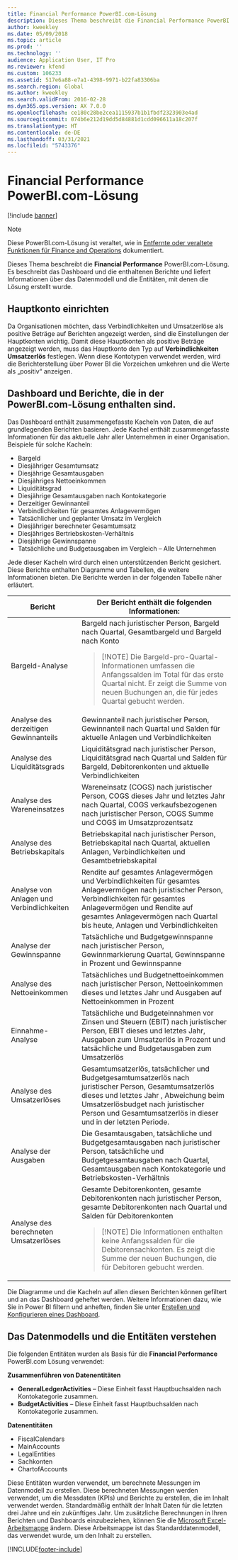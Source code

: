 ```yaml
---
title: Financial Performance PowerBI.com-Lösung
description: Dieses Thema beschreibt die Financial Performance PowerBI.com-Lösung.
author: kweekley
ms.date: 05/09/2018
ms.topic: article
ms.prod: ''
ms.technology: ''
audience: Application User, IT Pro
ms.reviewer: kfend
ms.custom: 106233
ms.assetid: 517e6a88-e7a1-4398-9971-b22fa83306ba
ms.search.region: Global
ms.author: kweekley
ms.search.validFrom: 2016-02-28
ms.dyn365.ops.version: AX 7.0.0
ms.openlocfilehash: ce180c28be2cea1115937b1b1fbdf2323903e4ad
ms.sourcegitcommit: 074b6e212d19dd5d84881d1cdd096611a18c207f
ms.translationtype: HT
ms.contentlocale: de-DE
ms.lasthandoff: 03/31/2021
ms.locfileid: "5743376"
---
```

# <a name="financial-performance-powerbicom-solution"></a>Financial Performance PowerBI.com-Lösung

[!include [banner](../includes/banner.md)]

> [!NOTE]
> Diese PowerBI.com-Lösung ist veraltet, wie in [Entfernte oder veraltete Funktionen für Finance and Operations](../migration-upgrade/deprecated-features.md#power-bi-content-packs-available-on-appsource) dokumentiert.

Dieses Thema beschreibt die **Financial Performance** PowerBI.com-Lösung. Es beschreibt das Dashboard und die enthaltenen Berichte und liefert Informationen über das Datenmodell und die Entitäten, mit denen die Lösung erstellt wurde.

## <a name="main-account-setup"></a>Hauptkonto einrichten
Da Organisationen möchten, dass Verbindlichkeiten und Umsatzerlöse als positive Beträge auf Berichten angezeigt werden, sind die Einstellungen der Hauptkonten wichtig. Damit diese Hauptkonten als positive Beträge angezeigt werden, muss das Hauptkonto den Typ auf **Verbindlichkeiten** **Umsatzerlös** festlegen. Wenn diese Kontotypen verwendet werden, wird die Berichterstellung über Power BI die Vorzeichen umkehren und die Werte als „positiv“ anzeigen.

## <a name="dashboard-and-reports-that-are-included-in-the-powerbicom-solution"></a>Dashboard und Berichte, die in der PowerBI.com-Lösung enthalten sind.
Das Dashboard enthält zusammengefasste Kacheln von Daten, die auf grundlegenden Berichten basieren. Jede Kachel enthält zusammengefasste Informationen für das aktuelle Jahr aller Unternehmen in einer Organisation. Beispiele für solche Kacheln:

- Bargeld
- Diesjähriger Gesamtumsatz
- Diesjährige Gesamtausgaben
- Diesjähriges Nettoeinkommen
- Liquiditätsgrad
- Diesjährige Gesamtausgaben nach Kontokategorie
- Derzeitiger Gewinnanteil
- Verbindlichkeiten für gesamtes Anlagevermögen
- Tatsächlicher und geplanter Umsatz im Vergleich
- Diesjähriger berechneter Gesamtumsatz
- Diesjähriges Bertriebskosten-Verhältnis
- Diesjährige Gewinnspanne
- Tatsächliche und Budgetausgaben im Vergleich – Alle Unternehmen

Jede dieser Kacheln wird durch einen unterstützenden Bericht gesichert. Diese Berichte enthalten Diagramme und Tabellen, die weitere Informationen bieten. Die Berichte werden in der folgenden Tabelle näher erläutert.

| Bericht                      | Der Bericht enthält die folgenden Informationen: |
|-----------------------------|--------------------------------------|
| Bargeld-Analyse               | Bargeld nach juristischer Person, Bargeld nach Quartal, Gesamtbargeld und Bargeld nach Konto<blockquote>[!NOTE] Die Bargeld-pro-Quartal-Informationen umfassen die Anfangssalden im Total für das erste Quartal nicht. Er zeigt die Summe von neuen Buchungen an, die für jedes Quartal gebucht werden.</blockquote> |
| Analyse des derzeitigen Gewinnanteils      | Gewinnanteil nach juristischer Person, Gewinnanteil nach Quartal und Salden für aktuelle Anlagen und Verbindlichkeiten |
| Analyse des Liquiditätsgrads        | Liquiditätsgrad nach juristischer Person, Liquiditätsgrad nach Quartal und Salden für Bargeld, Debitorenkonten und aktuelle Verbindlichkeiten |
| Analyse des Wareneinsatzes | Wareneinsatz (COGS) nach juristischer Person, COGS dieses Jahr und letztes Jahr nach Quartal, COGS verkaufsbezogenen nach juristischer Person, COGS Summe und COGS im Umsatzprozentsatz |
| Analyse des Betriebskapitals    | Betriebskapital nach juristischer Person, Betriebskapital nach Quartal, aktuellen Anlagen, Verbindlichkeiten und Gesamtbetriebskapital |
| Analyse von Anlagen und Verbindlichkeiten     | Rendite auf gesamtes Anlagevermögen und Verbindlichkeiten für gesamtes Anlagevermögen nach juristischer Person, Verbindlichkeiten für gesamtes Anlagevermögen und Rendite auf gesamtes Anlagevermögen nach Quartal bis heute, Anlagen und Verbindlichkeiten |
| Analyse der Gewinnspanne      | Tatsächliche und Budgetgewinnspanne nach juristischer Person, Gewinnmarkierung Quartal, Gewinnspanne in Prozent und Gewinnspanne |
| Analyse des Nettoeinkommen         | Tatsächliches und Budgetnettoeinkommen nach juristischer Person, Nettoeinkommen dieses und letztes Jahr und Ausgaben auf Nettoeinkommen in Prozent |
| Einnahme-Analyse           | Tatsächliche und Budgeteinnahmen vor Zinsen und Steuern (EBIT) nach juristischer Person, EBIT dieses und letztes Jahr, Ausgaben zum Umsatzerlös in Prozent und tatsächliche und Budgetausgaben zum Umsatzerlös |
| Analyse des Umsatzerlöses            | Gesamtumsatzerlös, tatsächlicher und Budgetgesamtumsatzerlös nach juristischer Person, Gesamtumsatzerlös dieses und letztes Jahr , Abweichung beim Umsatzerlösbudget nach juristischer Person und Gesamtumsatzerlös in dieser und in der letzten Periode. |
| Analyse der Ausgaben            | Die Gesamtausgaben, tatsächliche und Budgetgesamtausgaben nach juristischer Person, tatsächliche und Budgetgesamtausgaben nach Quartal, Gesamtausgaben nach Kontokategorie und Betriebskosten-Verhältnis |
| Analyse des berechneten Umsatzerlöses     | Gesamte Debitorenkonten, gesamte Debitorenkonten nach juristischer Person, gesamte Debitorenkonten nach Quartal und Salden für Debitorenkonten<blockquote>[!NOTE] Die Informationen enthalten keine Anfangssalden für die Debitorensachkonten. Es zeigt die Summe der neuen Buchungen, die für Debitoren gebucht werden.</blockquote> |

Die Diagramme und die Kacheln auf allen diesen Berichten können gefiltert und an das Dashboard geheftet werden. Weitere Informationen dazu, wie Sie in Power BI filtern und anheften, finden Sie unter [Erstellen und Konfigurieren eines Dashboard](https://powerbi.microsoft.com/guided-learning/powerbi-learning-4-2-create-configure-dashboards).

## <a name="understanding-the-data-model-and-entities"></a>Das Datenmodells und die Entitäten verstehen
Die folgenden Entitäten wurden als Basis für die **Financial Performance** PowerBI.com Lösung verwendet:

**Zusammenführen von Datenentitäten**

- **GeneralLedgerActivities** – Diese Einheit fasst Hauptbuchsalden nach Kontokategorie zusammen.
- **BudgetActivities** – Diese Einheit fasst Hauptbuchsalden nach Kontokategorie zusammen.

**Datenentitäten**

- FiscalCalendars
- MainAccounts
- LegalEntities
- Sachkonten
- ChartofAccounts

Diese Entitäten wurden verwendet, um berechnete Messungen im Datenmodell zu erstellen. Diese berechneten Messungen werden verwendet, um die Messdaten (KPIs) und Berichte zu erstellen, die im Inhalt verwendet werden. Standardmäßig enthält der Inhalt Daten für die letzten drei Jahre und ein zukünftiges Jahr. Um zusätzliche Berechnungen in Ihren Berichten und Dashboards einzubeziehen, können Sie die [Microsoft Excel-Arbeitsmappe](https://docs.microsoft.com/dynamics/s-e/) ändern. Diese Arbeitsmappe ist das Standarddatenmodell, das verwendet wurde, um den Inhalt zu erstellen.


[!INCLUDE[footer-include](../../../includes/footer-banner.md)]
